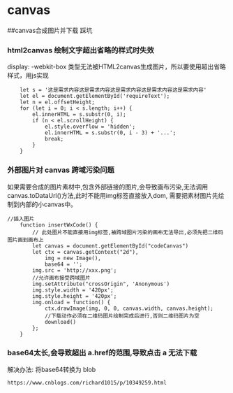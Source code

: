 # canvas
##canvas合成图片并下载 踩坑

### html2canvas 绘制文字超出省略的样式时失效
display: -webkit-box  类型无法被HTML2canvas生成图片，所以要使用超出省略样式，用js实现

```
    let s = '这是需求内容这是需求内容这是需求内容这是需求内容这是需求内容'
    let el = document.getElementById('requireText');
    let n = el.offsetHeight;
    for (let i = 0; i < s.length; i++) {
        el.innerHTML = s.substr(0, i);
        if (n < el.scrollHeight) {
            el.style.overflow = 'hidden';
            el.innerHTML = s.substr(0, i - 3) + '...';
            break;
        }
    }
```

### 外部图片对 canvas 跨域污染问题
如果需要合成的图片素材中,包含外部链接的图片,会导致画布污染,无法调用canvas.toDataUrl()方法,此时不能用img标签直接放入dom, 需要把素材图片先绘制到内部的小canvas中。
```
//插入图片
    function insertWxCode() {
        // 此处图片不能直接用img标签,被跨域图片污染的画布无法导出,必须先把二维码图片画到画布上
        let canvas = document.getElementById("codeCanvas")
        let ctx = canvas.getContext("2d"),
            img = new Image(),
            base64 = '';
        img.src = 'http://xxx.png';
        //允许画布接受跨域图片
        img.setAttribute("crossOrigin", 'Anonymous')
        img.style.width = '420px';
        img.style.height = '420px';
        img.onload = function() {
            ctx.drawImage(img, 0, 0, canvas.width, canvas.height);
            //下载动作必须在二维码图片绘制完成后进行,否则二维码图片为空
            download()
        };
    }
```
### base64太长,会导致超出 a.href的范围,导致点击 a 无法下载
解决办法: 将base64转换为 blob
```
https://www.cnblogs.com/richard1015/p/10349259.html
```
